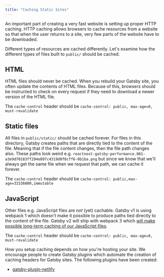 ```yaml
---
title: "Caching Static Sites"
---
```

An important part of creating a very fast website is setting up proper HTTP caching. HTTP caching allows browsers to cache resources from a website so that when the user returns to a site, very few parts of the website have to be downloaded.

Different types of resources are cached differently. Let's examine how the different types of files built to `public/` should be cached.

## HTML

HTML files should never be cached. When you rebuild your Gatsby site, you often update the contents of HTML files. Because of this, browsers should be instructed to check on every request if they need to download a newer version of the HTML file.

The `cache-control` header should be `cache-control: public, max-age=0, must-revalidate`

## Static files

All files in `public/static/` should be cached forever. For files in this directory, Gatsby creates paths that are directly tied to the content of the file. Meaning that if the file content changes, then the file path changes also. These paths look weird e.g. `reactnext-gatsby-performance.001-a3e9d70183ff294e097c4319d0f8cff6-0b1ba.png` but since we know that we'll always get the same file when we request that path, we can cache it forever.

The `cache-control` header should be `cache-control: public,max-age=31536000,immutable`

## JavaScript

Other files e.g. JavaScript files are *not* (yet) cachable. Gatsby v1 is using webpack 1 which doesn't make it possible to produce paths tied directly to the content of the file. Gatsby v2 will ship with webpack 3 which [will make possible long-term caching of our JavaScript files](https://medium.com/webpack/predictable-long-term-caching-with-webpack-d3eee1d3fa31).

The `cache-control` header should be `cache-control: public, max-age=0, must-revalidate`

How you setup caching depends on how you're hosting your site. We encourage people to create Gatsby plugins which automate the creation of caching headers for Gatsby sites. The following plugins have been created:

* [gatsby-plugin-netlify](/packages/gatsby-plugin-netlify/)